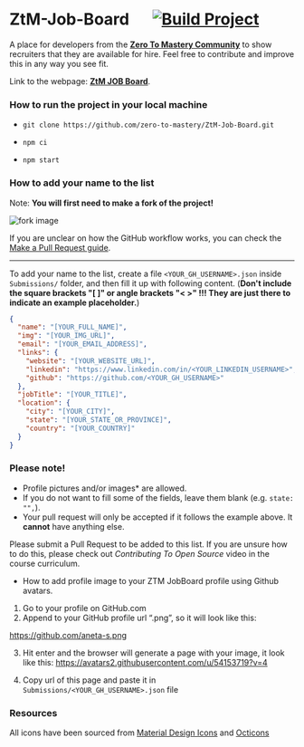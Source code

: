 # ZtM-Job-Board &emsp; [![Build Project](https://github.com/zero-to-mastery/ZtM-Job-Board/actions/workflows/build.yml/badge.svg?branch=master)](https://github.com/zero-to-mastery/ZtM-Job-Board/actions/workflows/build.yml)

A place for developers from the [**Zero To Mastery Community**](https://zerotomastery.io/?utm_source=github&utm_medium=ZtM-Job-Board) to show recruiters that they are available for hire. Feel free to contribute and improve this in any way you see fit.

Link to the webpage: [**ZtM JOB Board**](https://zero-to-mastery.github.io/ZtM-Job-Board/).

### How to run the project in your local machine

- `git clone https://github.com/zero-to-mastery/ZtM-Job-Board.git`

- `npm ci`

- `npm start`

### How to add your name to the list

Note: **You will first need to make a fork of the project!**

![fork image](https://docs.github.com/assets/cb-23088/images/help/repository/fork_button.png)

If you are unclear on how the GitHub workflow works, you can check the [Make a Pull Request guide](https://makeapullrequest.com/).

---

To add your name to the list, create a file `<YOUR_GH_USERNAME>.json`
inside `Submissions/` folder, and then fill it up with following content.
(**Don't include the square brackets "[ ]" or angle brackets "< >" !!! They
are just there to indicate an example placeholder.**)

```json
{
  "name": "[YOUR_FULL_NAME]",
  "img": "[YOUR_IMG_URL]",
  "email": "[YOUR_EMAIL_ADDRESS]",
  "links": {
    "website": "[YOUR_WEBSITE_URL]",
    "linkedin": "https://www.linkedin.com/in/<YOUR_LINKEDIN_USERNAME>",
    "github": "https://github.com/<YOUR_GH_USERNAME>"
  },
  "jobTitle": "[YOUR_TITLE]",
  "location": {
    "city": "[YOUR_CITY]",
    "state": "[YOUR_STATE_OR_PROVINCE]",
    "country": "[YOUR_COUNTRY]"
  }
}
```


### Please note!

- Profile pictures and/or images\* are allowed.
- If you do not want to fill some of the fields, leave them blank (e.g. `state: "",`).
- Your pull request will only be accepted if it follows the example above. It **cannot** have anything else.

Please submit a Pull Request to be added to this list. If you are unsure how to do this, please check out _Contributing To Open Source_ video in the course curriculum.

- How to add profile image to your ZTM JobBoard profile using Github avatars.

1. Go to your profile on GitHub.com
2. Append to your GitHub profile url “.png”, so it will look like this:

https://github.com/aneta-s.png

3. Hit enter and the browser will generate a page with your image, it look like this:
   https://avatars2.githubusercontent.com/u/54153719?v=4

4. Copy url of this page and paste it in `Submissions/<YOUR_GH_USERNAME>.json` file

### Resources

All icons have been sourced from [Material Design Icons](https://materialdesignicons.com) and [Octicons](https://octicons.github.com/)
